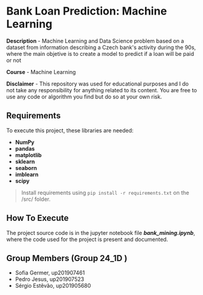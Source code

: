 # Bank Loan Prediction: Machine Learning

**Description** - Machine Learning and Data Science problem based on a dataset from information describing a Czech bank's activity during the 90s, where the main objetive is to create a model to predict if a loan will be paid or not

**Course** - Machine Learning

**Disclaimer** -  This repository was used for educational purposes and I do not take any responsibility for anything related to its content. You are free to use any code or algorithm you find but do so at your own risk.


## Requirements

To execute this project, these libraries are needed:


- **NumPy**
- **pandas**
- **matplotlib**
- **sklearn**
- **seaborn**
- **imblearn**
- **scipy**

> Install requirements using ```pip install -r requirements.txt``` on the /src/ folder.


## How To Execute

The project source code is in the jupyter notebook file **_bank_mining.ipynb_**, where the code used for the project is present and documented.

## Group Members (Group 24_1D )

- Sofia Germer, up201907461
- Pedro Jesus, up201907523
- Sérgio Estêvão, up201905680